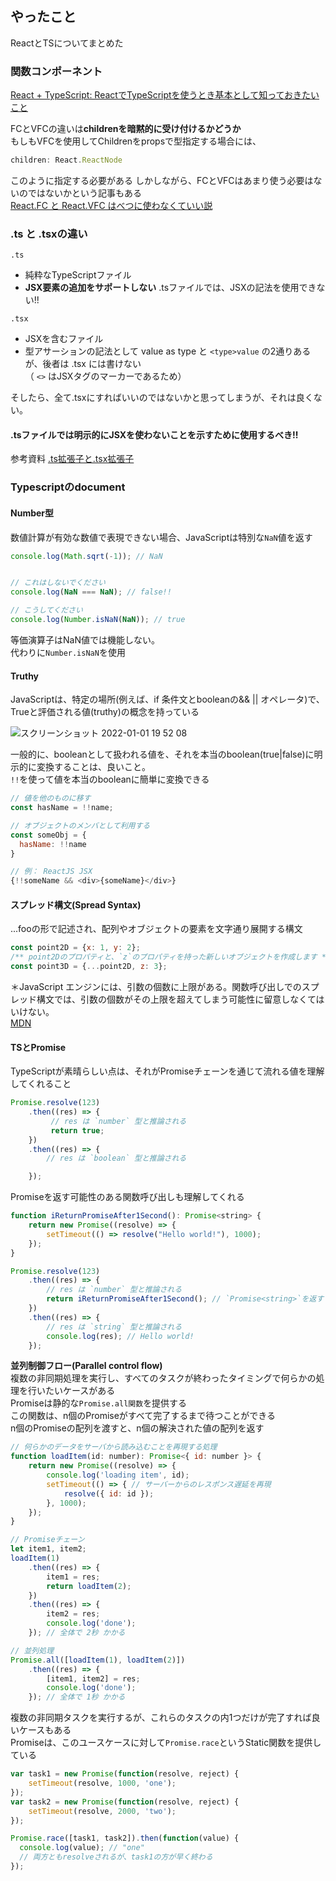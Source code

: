## やったこと
ReactとTSについてまとめた  


### 関数コンポーネント
[React + TypeScript: ReactでTypeScriptを使うとき基本として知っておきたいこと](https://qiita.com/FumioNonaka/items/4361d1cdf34ffb5a5338)  


FCとVFCの違いは**childrenを暗黙的に受け付けるかどうか**  
もしもVFCを使用してChildrenをpropsで型指定する場合には、
```js
children: React.ReactNode
```  
このように指定する必要がある
しかしながら、FCとVFCはあまり使う必要はないのではないかという記事もある  
[React.FC と React.VFC はべつに使わなくていい説 ](https://kray.jp/blog/dont-have-to-use-react-fc-and-react-vfc/)  

### .ts と .tsxの違い
`.ts`
- 純粋なTypeScriptファイル
- **JSX要素の追加をサポートしない**
.tsファイルでは、JSXの記法を使用できない!!

`.tsx`
- JSXを含むファイル
- 型アサーションの記法として value as type と `<type>value` の2通りあるが、後者は .tsx には書けない  
（ `<>` はJSXタグのマーカーであるため）  

そしたら、全て.tsxにすればいいのではないかと思ってしまうが、それは良くない。  
#### .tsファイルでは明示的にJSXを使わないことを示すために使用するべき!!  

参考資料 [.ts拡張子と.tsx拡張子](https://qiita.com/y-hira18/items/f67cfc45a70c7c25708a)

### Typescriptのdocument

#### Number型
数値計算が有効な数値で表現できない場合、JavaScriptは特別な`NaN`値を返す  
```js
console.log(Math.sqrt(-1)); // NaN


// これはしないでください
console.log(NaN === NaN); // false!!

// こうしてください
console.log(Number.isNaN(NaN)); // true
```
等価演算子はNaN値では機能しない。  
代わりに`Number.isNaN`を使用  

#### Truthy
JavaScriptは、特定の場所(例えば、if 条件文とbooleanの&& || オペレータ)で、  
Trueと評価される値(truthy)の概念を持っている  

![スクリーンショット 2022-01-01 19 52 08](https://user-images.githubusercontent.com/78260526/147848972-ac41c622-b258-44ea-a340-9c89a12f0868.png)  

一般的に、booleanとして扱われる値を、それを本当のboolean(true|false)に明示的に変換することは、良いこと。  
`!!`を使って値を本当のbooleanに簡単に変換できる  

```js
// 値を他のものに移す
const hasName = !!name;

// オブジェクトのメンバとして利用する
const someObj = {
  hasName: !!name
}

// 例： ReactJS JSX
{!!someName && <div>{someName}</div>}
```

#### スプレッド構文(Spread Syntax)
...fooの形で記述され、配列やオブジェクトの要素を文字通り展開する構文  
```js
const point2D = {x: 1, y: 2};
/** point2Dのプロパティと、`z`のプロパティを持った新しいオブジェクトを作成します */
const point3D = {...point2D, z: 3};
```
＊JavaScript エンジンには、引数の個数に上限がある。関数呼び出しでのスプレッド構文では、引数の個数がその上限を超えてしまう可能性に留意しなくてはいけない。  
[MDN](https://developer.mozilla.org/ja/docs/Web/JavaScript/Reference/Operators/Spread_syntax)  

#### TSとPromise
TypeScriptが素晴らしい点は、それがPromiseチェーンを通じて流れる値を理解してくれること  
```js
Promise.resolve(123)
    .then((res) => {
         // res は `number` 型と推論される
         return true;
    })
    .then((res) => {
        // res は `boolean` 型と推論される

    });
```
Promiseを返す可能性のある関数呼び出しも理解してくれる
```js
function iReturnPromiseAfter1Second(): Promise<string> {
    return new Promise((resolve) => {
        setTimeout(() => resolve("Hello world!"), 1000);
    });
}

Promise.resolve(123)
    .then((res) => {
        // res は `number` 型と推論される
        return iReturnPromiseAfter1Second(); // `Promise<string>`を返す
    })
    .then((res) => {
        // res は `string` 型と推論される
        console.log(res); // Hello world!
    });
```

**並列制御フロー(Parallel control flow)**  
複数の非同期処理を実行し、すべてのタスクが終わったタイミングで何らかの処理を行いたいケースがある  
Promiseは静的な`Promise.all関数`を提供する  
この関数は、n個のPromiseがすべて完了するまで待つことができる  
n個のPromiseの配列を渡すと、n個の解決された値の配列を返す  
```js
// 何らかのデータをサーバから読み込むことを再現する処理
function loadItem(id: number): Promise<{ id: number }> {
    return new Promise((resolve) => {
        console.log('loading item', id);
        setTimeout(() => { // サーバーからのレスポンス遅延を再現
            resolve({ id: id });
        }, 1000);
    });
}

// Promiseチェーン
let item1, item2;
loadItem(1)
    .then((res) => {
        item1 = res;
        return loadItem(2);
    })
    .then((res) => {
        item2 = res;
        console.log('done');
    }); // 全体で 2秒 かかる

// 並列処理
Promise.all([loadItem(1), loadItem(2)])
    .then((res) => {
        [item1, item2] = res;
        console.log('done');
    }); // 全体で 1秒 かかる
```
複数の非同期タスクを実行するが、これらのタスクの内1つだけが完了すれば良いケースもある  
Promiseは、このユースケースに対して`Promise.race`というStatic関数を提供している  
```js
var task1 = new Promise(function(resolve, reject) {
    setTimeout(resolve, 1000, 'one');
});
var task2 = new Promise(function(resolve, reject) {
    setTimeout(resolve, 2000, 'two');
});

Promise.race([task1, task2]).then(function(value) {
  console.log(value); // "one"
  // 両方ともresolveされるが、task1の方が早く終わる
});
```

